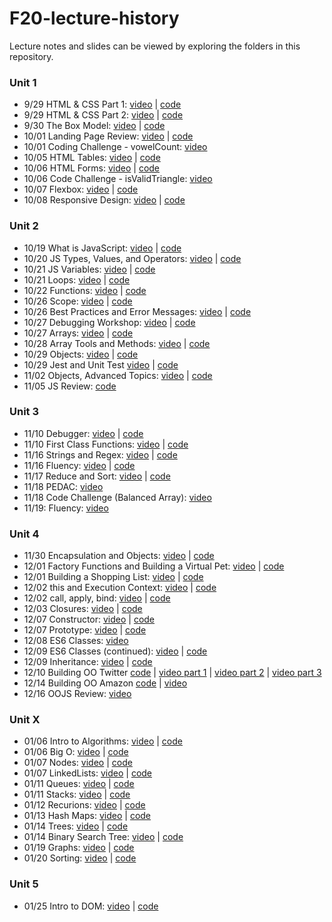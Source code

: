 # F20-lecture-history

Lecture notes and slides can be viewed by exploring the folders in this repository. 

### Unit 1
* 9/29 HTML & CSS Part 1: [video](https://us02web.zoom.us/rec/share/jMbcvvgP2qCYZgJX42MbTzr3u0UdY_AMiW2PVLpvidbao4OkVPSWtg7ZzbDOV-yS.7oCrtwHWV-wU4pID) | [code](https://github.com/The-Marcy-Lab-School/lecture-history-F2020/tree/master/005-html-css)
* 9/29 HTML & CSS Part 2: [video](https://us02web.zoom.us/rec/share/il0y1CmHcI6swzgZZTKUJ0bW1CYU2EUQPpYyrkzuNilWkjt_Ci9zu1SOp8Ww9oQG.s0IHZGyz1oc42irS) | [code](https://github.com/The-Marcy-Lab-School/lecture-history-F2020/tree/master/005-html-css)
* 9/30 The Box Model: [video](https://us02web.zoom.us/rec/share/wvVdbHiQkZ3fh53pLxmGb1RhBTKnbZJJ_TfGRl69cI26nQnnBvDR_MU6lhgWYzNH.5rfSA36masOwrvMR) | [code](https://github.com/The-Marcy-Lab-School/lecture-history-F2020/tree/master/006-box-model)
* 10/01 Landing Page Review: [video](https://youtu.be/lyJkK8m1ldw) | [code](https://github.com/The-Marcy-Lab-School/lecture-history-F2020/tree/master/007-landing-page-review)
* 10/01 Coding Challenge - vowelCount: [video](https://us02web.zoom.us/rec/share/dySSSBBIbDZsSIdFNu4wKY5DOkQlC0je3COqiCXejZHIadiGjz60b2j6PaKZTsD0.WRkP22wsQRmkax8K)
* 10/05 HTML Tables: [video](https://us02web.zoom.us/rec/share/rB3F2BKHksrN12nvJIhQiVISBKy_Tbn-YCBA8oPIGIUCaxQQ1NOmrKqZsXcwFdRa.a9oyxBIiwoyEjZyH) | [code](https://github.com/The-Marcy-Lab-School/lecture-history-F2020/tree/master/008-html-tables)
* 10/06 HTML Forms: [video](https://us02web.zoom.us/rec/share/poDHP1W8uiB3KQs8fpn2CL7VSK2whEZECIN01sdB9-96Y4VONfrbARmesRqw3dk7.ENomERfwrjTBXuug) | [code](https://github.com/The-Marcy-Lab-School/lecture-history-F2020/tree/master/009-forms)
* 10/06 Code Challenge - isValidTriangle: [video](https://us02web.zoom.us/rec/share/iuKYllV-zDnKn1hXsZhBj1vv0OhYIWrutK9AIgJM0z24AuPKHNAKsvPaYKeyOZgZ.IPm8lTzYVsCuIJ8r)
* 10/07 Flexbox: [video](https://us02web.zoom.us/rec/share/jbJO2jTgmMM2JVWom8KQoLnU7KJrZ6SViqdsg04AN6row7R_W2POd8YiTZE4vTHj.xGPU3xri9Mu-MYp7) | [code](https://github.com/The-Marcy-Lab-School/lecture-history-F2020/tree/master/010-flexbox)
* 10/08 Responsive Design: [video](https://us02web.zoom.us/rec/share/ZuOY9aCsrqoE-I9DEuJ5BX5QgJxDEgXzZP5nw_KPO05jD0UMuuuLBSC-761Chx54.MRjhY-0pgout3XYn) | [code](https://github.com/The-Marcy-Lab-School/lecture-history-F2020/tree/master/011-responsive-design)

### Unit 2

* 10/19 What is JavaScript: [video](https://us02web.zoom.us/rec/share/azUr8lXjrNRsG-quXv0gYNigMk2afx971rH6Bge_gaWiktI4vxdHQNBZfuxwgbEa.e2NXmP8q4ofsxVAL) | [code](https://github.com/The-Marcy-Lab-School/lecture-history-F2020/tree/master/012-intro-to-js)
* 10/20 JS Types, Values, and Operators: [video](https://us02web.zoom.us/rec/share/Ikv2ZUVoEzx5OpEnJw1xW9jbEL5OD0Oq4ATcAsRMGCMFXEZWoMN66dYX6ifjBupC.Pq7fggCPxfgbuuAy) | [code](https://github.com/The-Marcy-Lab-School/lecture-history-F2020/tree/master/013-js-types-operators)
* 10/21 JS Variables: [video](https://us02web.zoom.us/rec/share/GFNA83uqoSv2P9opNlvS6CIZJ5HirvGaW2BUDXiEXI5mvAPBjtH12tdO-Mp07Neb.Duu300Wi8E5thkos) | [code](https://github.com/The-Marcy-Lab-School/lecture-history-F2020/tree/master/014-js-variables-loops)
* 10/21 Loops: [video](https://us02web.zoom.us/rec/share/GFNA83uqoSv2P9opNlvS6CIZJ5HirvGaW2BUDXiEXI5mvAPBjtH12tdO-Mp07Neb.Duu300Wi8E5thkos) | [code](https://github.com/The-Marcy-Lab-School/lecture-history-F2020/tree/master/014-js-variables-loops)
* 10/22 Functions: [video](https://us02web.zoom.us/rec/share/wyTstfCFFvj39G-2H4kzhI8cg37Wu6HMEInCYYKafFmvEy8eTk722MVAuCv2bUoL.wQIsr81UNsqtbHPQ) | [code](https://github.com/The-Marcy-Lab-School/lecture-history-F2020/tree/master/015-functions)
* 10/26 Scope: [video](https://us02web.zoom.us/rec/share/WkWIawiogCK0LJdzjjoE-jk6NEH0wkZb9F1E5haiyIcLCpyz1kCoT1N3TIYbnGeW.m7K0TVie3cE2QsBA) | [code](https://github.com/The-Marcy-Lab-School/lecture-history-F2020/tree/master/016-scope) 
* 10/26 Best Practices and Error Messages: [video](https://us02web.zoom.us/rec/share/yOj7Iu4aBzPU2xAyLChZO9CseP8l_vJNUda8e3IusIRxhPZ5BfuiGiJyPO7Hb0KI.Yqmb_-hH5K_e3Ui-) | [code](https://github.com/The-Marcy-Lab-School/lecture-history-F2020/tree/master/017-errors-debugging-best-practices)
* 10/27 Debugging Workshop: [video](https://youtu.be/MpPDzr3gTQs) | [code](https://github.com/The-Marcy-Lab-School/lecture-history-F2020/tree/master/017-errors-debugging-best-practices) 
* 10/27 Arrays: [video](https://us02web.zoom.us/rec/share/iVnfZb0mNvUATymHO2Fh-J5pUbJ0-9F3JD8A6lw-fcb011TVIuDO2pHHuPZ3B745.GSi_hlbWzggovUKD) | [code](https://github.com/The-Marcy-Lab-School/lecture-history-F2020/tree/master/018-arrays) 
* 10/28 Array Tools and Methods: [video](https://us02web.zoom.us/rec/share/XxlxVeCO3S72Y9UiU241uZD6M9OUPJx4pRj0rol9ZABdxHhCH2tTMfvVK4DWBy-D.uS5A9vOslEwN0wVm) | [code](https://github.com/The-Marcy-Lab-School/lecture-history-F2020/tree/master/018-arrays)
* 10/29 Objects: [video](https://us02web.zoom.us/rec/share/bq710VD84IqNMMlz9qiXt9mD4Az8ue37weWsczhs3wM6MeGW177atPVOGC2QpSdZ.8Rco0FE2aaTJGTfD) | [code](https://github.com/The-Marcy-Lab-School/lecture-history-F2020/tree/master/019-objects)
* 10/29 Jest and Unit Test [video](https://us02web.zoom.us/rec/play/pvUu-mhs6ivRf0JpceXohGaAQ92KDS-IbHMIIsfVwkXAbHQHBSJTnp4j1JxlQpALJkg0fNsN2TrpnwoL.TFJFucjv9FHbIg1U) | [code](https://github.com/The-Marcy-Lab-School/lecture-history-F2020/tree/master/020-unit-testing-linting)
* 11/02 Objects, Advanced Topics: [video](https://us02web.zoom.us/rec/share/KrCG6w1UZV2TWLgxNegA9yUBbxEMa-tuI63OiFY4xu4Y8LGmBYb52XP6DINlCUFW.cOHqeG0LScXnwH4X) | [code](https://github.com/The-Marcy-Lab-School/lecture-history-F2020/tree/master/019-objects)
* 11/05 JS Review: [code](https://github.com/The-Marcy-Lab-School/lecture-history-F2020/tree/master/021-js-review)

### Unit 3
* 11/10 Debugger: [video](https://us02web.zoom.us/rec/share/plFBpAaZ-HN4fGe8YR_LMG3GzUwZzrEi5x6-zs2C_k8h0olP9lQXylRuI9-H3nMY.E9oZGRRpe9Z6sV4O) | [code](https://github.com/The-Marcy-Lab-School/lecture-history-F2020/tree/master/022-debugger) 
* 11/10 First Class Functions: [video](https://us02web.zoom.us/rec/share/4eombiqEh7t5e3gTH9gO-pZIxtA0TLFhuup0lUw7UjDxKHa79ZvLznsj6O2QpMaa.LA3vB0vao6_s3REA) | [code](https://github.com/The-Marcy-Lab-School/lecture-history-F2020/tree/master/023-first-class-functions) 
* 11/16 Strings and Regex: [video](https://us02web.zoom.us/rec/share/lwY37Zv3CqEnI_lm3CzcAwDJDIQyfixpzgZaBqYecA_AQKStBoFlDGZe7Ev76LtL.CQC_GPbcegP6Puaf) | [code](https://github.com/The-Marcy-Lab-School/lecture-history-F2020/tree/master/026-strings-regex)
* 11/16 Fluency: [video](https://us02web.zoom.us/rec/share/iOW4N5YKcKygnhgpa9ryfCZutH8rcfkfQMgYfjJUcT8a47I7L8Rs5X_DQNHKnhQT.VQrEUGBVnVGVtHgQ) | [code](https://github.com/The-Marcy-Lab-School/lecture-history-F2020/tree/master/027-fluency)
* 11/17 Reduce and Sort: [video](https://us02web.zoom.us/rec/share/SVmkl1dts11cVgPFhfGK279U2vo00tGCSqqqtQhL9a-tKIj_UpGhAwk0HjcOQBL2._KzyA_Yza_Gyz6SH) | [code](https://github.com/The-Marcy-Lab-School/lecture-history-F2020/tree/master/028-reduce-sort)
* 11/18 PEDAC: [video](https://us02web.zoom.us/rec/share/N9bbmlUIFotcYk07pXhZTRF5VGPkmYdG7gBq9rQkGj8RUJfQLns_PKBKH9e4H2Zf.3xJ_yWZQQPJZYcS5)
* 11/18 Code Challenge (Balanced Array): [video](https://us02web.zoom.us/rec/share/QSNfcSCE2bJZnPFp0CB9SlzCSJeos3WMngW4PNnLqZ_GXpq6LDRbaVR6aHyrvHuE.6ObZaJTrUzOdd0mY)
* 11/19: Fluency: [video](https://us02web.zoom.us/rec/share/3RQxzbQ-yqmdF_MzY2BKKpm-vwzQNiCBVhmiSZxuuLMygW44u4mmfIom3TJ1R0qC.wWHHPd8delTZG3Ox)

### Unit 4
* 11/30 Encapsulation and Objects: [video](https://us02web.zoom.us/rec/share/0NFhP-4en1r8rX94wixl7oaMVOv88yZsOLv-aw6K-wFUajReoXj4wsnI2xq4VllY.MhZ9-d8RJ6dQ6POh) | [code](https://github.com/The-Marcy-Lab-School/lecture-history-F2020/tree/master/029-encapsulation-and-objects)
* 12/01 Factory Functions and Building a Virtual Pet: [video](https://us02web.zoom.us/rec/share/FxyyUq4W2i6nKC37gz42vEx-lPS0hh9uXy7x73Ygsvn-bNHVAoZTflP7EHIsoivV.LgSYJkk6YaNsfcSk) | [code](https://github.com/The-Marcy-Lab-School/lecture-history-F2020/tree/master/030-objects-practice)
* 12/01 Building a Shopping List: [video](https://youtu.be/slHaFGzMyQw) | [code](https://github.com/The-Marcy-Lab-School/lecture-history-F2020/tree/master/031-more-objects-practice)
* 12/02 this and Execution Context: [video](https://us02web.zoom.us/rec/share/zxPY6lHtbB970FVkWTXjRGQUdW9AM67CfF-5C7n3BKMJhdaLanNXFnp3svmDSJuT.IFRztS7DsvQ_9O48) | [code](https://github.com/The-Marcy-Lab-School/lecture-history-F2020/tree/master/033-more-this)
* 12/02 call, apply, bind: [video](https://us02web.zoom.us/rec/share/nHzq0DNENqqZdvdxSrre8yBYAeBe-gjuskqk6g2LgvS4-dbOq1CtNSu-vEDaxn6a.R7_271zmu1TOO4mj) | [code](https://github.com/The-Marcy-Lab-School/lecture-history-F2020/tree/master/033-more-this)
* 12/03 Closures: [video](https://us02web.zoom.us/rec/share/rUvm42vURTt9pbHMigtFifNUVnGqhrHPigRIRBGhetqjutgKWeJ3tgnM74eVAyEY.ldLzUjz5M4DZhm9q) | [code](https://github.com/The-Marcy-Lab-School/lecture-history-F2020/tree/master/034-closures) 
* 12/07 Constructor: [video](https://us02web.zoom.us/rec/share/BVerhkqgRNh7SUK7NExQjFX8baSYDhCBBsfyQ_ZZyjTKNJ86Tig5CI6e0cYwap50.3Tpl93QH21qFAlMg) | [code](https://github.com/The-Marcy-Lab-School/lecture-history-F2020/tree/master/035-constructor-prototype)
* 12/07 Prototype: [video](https://us02web.zoom.us/rec/share/HOh10uEL87bQR9S6dKsGWmK7y8pYddX9giC5AzVy73uI85GyvW1MDCsGfGs7hfE.x4SjVKIF8uwwHZlc) | [code](https://github.com/The-Marcy-Lab-School/lecture-history-F2020/tree/master/035-constructor-prototype)
* 12/08 ES6 Classes: [video](https://us02web.zoom.us/rec/share/eK0su95NC5MhU0s6PavJFlyrdEse7rdfWS7lECdx7lvp2B81Z4xtQE3MgTU8-9cY.OaRaQLN65wAbttKH)
* 12/09 ES6 Classes (continued): [video](https://us02web.zoom.us/rec/share/Tx-7CbP062FMGC-7fZPX52yivgEY6aSB8ijlEzzOt6l4bzJdzppafTRp-0oB7jkD.qbVtLp25aR_DT57v) | [code](https://github.com/The-Marcy-Lab-School/lecture-history-F2020/tree/master/036-classes)
* 12/09 Inheritance: [video](https://us02web.zoom.us/rec/share/UEppG1t40Cz4CITPdxLP8bfK2U-6VJVtucbXE_s-c05xZ-l5HfXbG3JD4zZML2fR.UlmnGRjkBEonOQog) | [code](https://github.com/The-Marcy-Lab-School/lecture-history-F2020/tree/master/037-inheritance)
* 12/10 Building OO Twitter [code](https://github.com/The-Marcy-Lab-School/lecture-history-F2020/tree/master/38-oo-twitter) | [video part 1](https://us02web.zoom.us/rec/play/kvsOD74I15KKMry3dcv_46_RzmAVGQ9ycBpF-f1od7kO7r-3klc72wx5_i1imdgxsQQEw3eBDB7ZS5i_.ALXQEeaBsxLFLq7N) | [video part 2](https://us02web.zoom.us/rec/play/kRtbw11TZN7xQTHjoTGWt-GnNHc8DtNKmbbpi0tuSvzFHoY_6YJj2GTwDtxdq8OXqc3dQnf9DxdirSVC.DwkHV5is5wiKM092) | [video part 3](https://us02web.zoom.us/rec/share/kVX7SbuVFLj-_1TFBD4dgjFlJFO43TTnSKVnTcLRzXhLz60HcK8JoE1cBdvrokFF.AvHjxskekUUEURvV)
* 12/14 Building OO Amazon [code](https://github.com/The-Marcy-Lab-School/lecture-history-F2020/tree/master/39-oo-amazon) | [video](https://us02web.zoom.us/rec/share/ftrkOdhDm90LUPLCQ1DMsq_c-LbXugBcuecQtsawGHOYQCHGPiXke9igAGo62jQb.CpTS47mFeD3mysFY)
* 12/16 OOJS Review: [video](https://us02web.zoom.us/rec/share/iIlCdYHOlIHJAIf74xwRH2_XXx9dHP4Ha9ntYOPRCCH7C1Xc6eHTZBskzxDfkwVY.FmrF7GGattBgamnn)

### Unit X

* 01/06 Intro to Algorithms: [video](https://us02web.zoom.us/rec/share/ZW6bErbNPbJxBexD0DHMSBEMyKY9EOuVr6Gy-nwAFI0QaXbm0Nw4COzq6TsXt-vz.Hv3UJhTJonXE09Zw) | [code](https://github.com/The-Marcy-Lab-School/lecture-history-F2020/tree/master/041-why-algorithms-matter)
* 01/06 Big O: [video](https://us02web.zoom.us/rec/share/RXQSoHYhoFeuH9JZyLZnZUXJgD7rqSk9G7sz6gSkfkVB4ezZJkQwsRMEvhqqgbGX.tMUgEAEt-fzIvkGp) | [code](https://github.com/The-Marcy-Lab-School/lecture-history-F2020/tree/master/042-big-o) 
* 01/07 Nodes: [video](https://us02web.zoom.us/rec/share/NcrvSyQ6kbeOoMst2zYRSO5CVMd3OUrH3Ng-c1TA-UIBkBh386EOfVInES3yQ_3Y.zReoPyXUFPwO4VMS) | [code](https://github.com/The-Marcy-Lab-School/lecture-history-F2020/tree/master/043-nodes)
* 01/07 LinkedLists: [video](https://us02web.zoom.us/rec/share/9CoBH-RMNi03Y5RNNRbUJNDbPhgXVtlLfp3jSEp-xH5RMpMnFrxwvlKxgJIq0MkH._5uIUisHfJOva_13) | [code](https://github.com/The-Marcy-Lab-School/lecture-history-F2020/tree/master/044-linked-lists)
* 01/11 Queues: [video](https://us02web.zoom.us/rec/share/ESW8RzYkXspNagZjXfQvtmSSVIlMrLeYOoBQrzgRk9hPeshWekk1CTop9XE4wW3O.G38yfRnwcScwdzy9) | [code](https://github.com/The-Marcy-Lab-School/lecture-history-F2020/tree/master/045-queues)
* 01/11 Stacks: [video](https://us02web.zoom.us/rec/share/xH5xu_8xYWX52SBu9iPV0R1pwOpfBUdbx2AJ3YWDCJKGmS1UYakZwabH3Tfzn62M.lSG3NMGETMro0U1U) | [code](https://github.com/The-Marcy-Lab-School/lecture-history-F2020/tree/master/046-stacks)
* 01/12 Recurions: [video](https://us02web.zoom.us/rec/share/7nougpjFXxdD5AFYm_7q4oimXgQ3RszNqEaKF4Dmd-Ph3uMt9MUpTSPWiwERDvov.kPXkpBEXoiLg9S8a) | [code](https://github.com/The-Marcy-Lab-School/lecture-history-F2020/tree/master/047-recursion)
* 01/13 Hash Maps: [video](https://us02web.zoom.us/rec/share/_xp86Z8CB1LBPW0gETGbE2DvnswdFq6_EkH3RnxH-s-EdcgmRB7mCm2j0AuacPzR.rLyZXqcW7Xt6esxV) | [code](https://github.com/The-Marcy-Lab-School/lecture-history-F2020/tree/master/048-hash-maps)
* 01/14 Trees: [video](https://us02web.zoom.us/rec/share/lK5FJDtzkxmb66DjBeMzZdvRxAE-bDbSq0qx1X4zeExYspnZBNovO55193-njabe.he7BpPHTbpHNj6G3) | [code](https://github.com/The-Marcy-Lab-School/lecture-history-F2020/tree/master/049-trees)
* 01/14 Binary Search Tree: [video](https://us02web.zoom.us/rec/share/KMsz0yGwzBExyDXv-p4SGrESjQMq_bFts0VFa6RSXbZbm7V53Tr_5T6NLiyJRk-x.f6KXah6GxH6SGsUY) | [code](https://github.com/The-Marcy-Lab-School/lecture-history-F2020/tree/master/050-binary-search-trees)
* 01/19 Graphs: [video](https://us02web.zoom.us/rec/share/RWYe6IWxRjm2QF2635fJPyHK4ECet-bWZvrFnexIRAtEDo9ohS_5LrMFgQRDy4lC.PSAVcqq71IuCyc6V) | [code](https://github.com/The-Marcy-Lab-School/lecture-history-F2020/tree/master/051-graphs)
* 01/20 Sorting: [video](https://us02web.zoom.us/rec/share/-N2H81YZFJjeVLncWzWT8Y7kZx2uAwKvwbcjtCE8V9D2D5JdF6N27qtP99FanP3e.rUlMPPbNfLyOf2ZF) | [code](https://github.com/The-Marcy-Lab-School/lecture-history-F2020/tree/master/052-sorting)

### Unit 5

* 01/25 Intro to DOM: [video](https://us02web.zoom.us/rec/share/oaaD3jPB6GZP0a5zC8FB1qoFbHxQa-ZLIFKWCCQVmq6caTd0WTZTNwIn5QKvTQrQ.LUUtF92EM3vSZzzr) | [code](https://github.com/The-Marcy-Lab-School/lecture-history-F2020/tree/master/053-intro-to-DOM)
